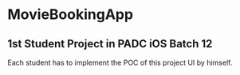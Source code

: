 # MovieBookingApp

## 1st Student Project in PADC iOS Batch 12
Each student has to implement the POC of this project UI by himself.
